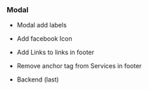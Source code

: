 ### Modal
- Modal add labels

- Add facebook Icon
- Add Links to links in footer
- Remove anchor tag from Services in footer
- Backend (last)
